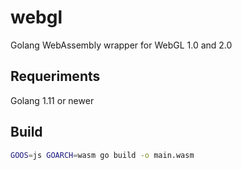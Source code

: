 # webgl
Golang WebAssembly wrapper for WebGL 1.0 and 2.0

## Requeriments

Golang 1.11 or newer

## Build 
```bash
GOOS=js GOARCH=wasm go build -o main.wasm
```